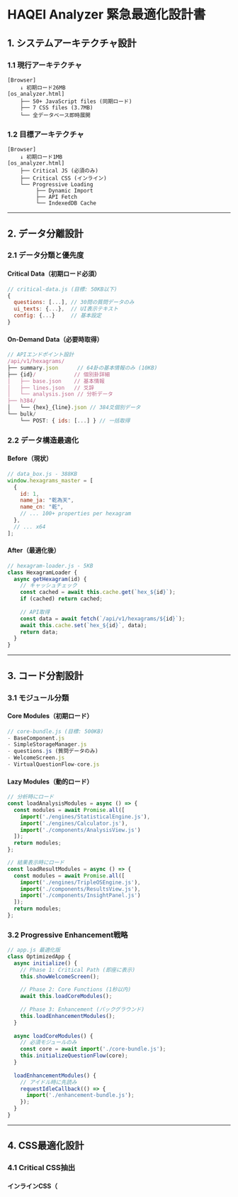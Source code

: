# HAQEI Analyzer 緊急最適化設計書

## 1. システムアーキテクチャ設計

### 1.1 現行アーキテクチャ
```
[Browser] 
    ↓ 初期ロード26MB
[os_analyzer.html]
    ├── 50+ JavaScript files (同期ロード)
    ├── 7 CSS files (3.7MB)
    └── 全データベース即時展開
```

### 1.2 目標アーキテクチャ
```
[Browser]
    ↓ 初期ロード1MB
[os_analyzer.html]
    ├── Critical JS (必須のみ)
    ├── Critical CSS (インライン)
    └── Progressive Loading
         ├── Dynamic Import
         ├── API Fetch
         └── IndexedDB Cache
```

---

## 2. データ分離設計

### 2.1 データ分類と優先度

#### Critical Data（初期ロード必須）
```javascript
// critical-data.js (目標: 50KB以下)
{
  questions: [...], // 30問の質問データのみ
  ui_texts: {...},  // UI表示テキスト
  config: {...}     // 基本設定
}
```

#### On-Demand Data（必要時取得）
```javascript
// APIエンドポイント設計
/api/v1/hexagrams/
├── summary.json      // 64卦の基本情報のみ (10KB)
├── {id}/            // 個別卦詳細
│   ├── base.json    // 基本情報
│   ├── lines.json   // 爻辞
│   └── analysis.json // 分析データ
├── h384/
│   └── {hex}_{line}.json // 384爻個別データ
└── bulk/
    └── POST: { ids: [...] } // 一括取得
```

### 2.2 データ構造最適化

#### Before（現状）
```javascript
// data_box.js - 388KB
window.hexagrams_master = [
  {
    id: 1,
    name_ja: "乾為天",
    name_cn: "乾",
    // ... 100+ properties per hexagram
  },
  // ... x64
];
```

#### After（最適化後）
```javascript
// hexagram-loader.js - 5KB
class HexagramLoader {
  async getHexagram(id) {
    // キャッシュチェック
    const cached = await this.cache.get(`hex_${id}`);
    if (cached) return cached;
    
    // API取得
    const data = await fetch(`/api/v1/hexagrams/${id}`);
    await this.cache.set(`hex_${id}`, data);
    return data;
  }
}
```

---

## 3. コード分割設計

### 3.1 モジュール分類

#### Core Modules（初期ロード）
```javascript
// core-bundle.js (目標: 500KB)
- BaseComponent.js
- SimpleStorageManager.js
- questions.js (質問データのみ)
- WelcomeScreen.js
- VirtualQuestionFlow-core.js
```

#### Lazy Modules（動的ロード）
```javascript
// 分析時にロード
const loadAnalysisModules = async () => {
  const modules = await Promise.all([
    import('./engines/StatisticalEngine.js'),
    import('./engines/Calculator.js'),
    import('./components/AnalysisView.js')
  ]);
  return modules;
};

// 結果表示時にロード
const loadResultModules = async () => {
  const modules = await Promise.all([
    import('./engines/TripleOSEngine.js'),
    import('./components/ResultsView.js'),
    import('./components/InsightPanel.js')
  ]);
  return modules;
};
```

### 3.2 Progressive Enhancement戦略

```javascript
// app.js 最適化版
class OptimizedApp {
  async initialize() {
    // Phase 1: Critical Path (即座に表示)
    this.showWelcomeScreen();
    
    // Phase 2: Core Functions (1秒以内)
    await this.loadCoreModules();
    
    // Phase 3: Enhancement (バックグラウンド)
    this.loadEnhancementModules();
  }
  
  async loadCoreModules() {
    // 必須モジュールのみ
    const core = await import('./core-bundle.js');
    this.initializeQuestionFlow(core);
  }
  
  loadEnhancementModules() {
    // アイドル時に先読み
    requestIdleCallback(() => {
      import('./enhancement-bundle.js');
    });
  }
}
```

---

## 4. CSS最適化設計

### 4.1 Critical CSS抽出

#### インラインCSS（<style>タグ内）
```css
/* critical.css - 14KB以下 */
:root {
  /* 必須CSS変数のみ */
  --color-primary: #6366f1;
  --font-base: 1rem;
}

/* ファーストビューのみ */
.welcome-container { ... }
.welcome-title { ... }
.start-button { ... }
```

#### 非同期CSS
```html
<!-- プリロード -->
<link rel="preload" href="/css/main.css" as="style">
<!-- 非同期ロード -->
<link rel="stylesheet" href="/css/main.css" media="print" onload="this.media='all'">
```

### 4.2 CSS分割戦略

```
css/
├── critical.css      (14KB - インライン)
├── core.css         (50KB - 基本スタイル)
├── components.css   (100KB - UIコンポーネント)
├── themes.css       (30KB - テーマ変数)
└── interactive.css  (200KB - アニメーション等) ← 2.97MBから削減
```

---

## 5. API実装設計

### 5.1 エンドポイント設計

```javascript
// Cloudflare Workers実装
export default {
  async fetch(request, env) {
    const url = new URL(request.url);
    const path = url.pathname;
    
    // ルーティング
    if (path.startsWith('/api/v1/hexagrams/')) {
      return handleHexagrams(request, env);
    }
    
    return new Response('Not Found', { status: 404 });
  }
};

async function handleHexagrams(request, env) {
  const id = getHexagramId(request.url);
  
  // KVストレージから取得
  const data = await env.HEXAGRAMS.get(`hex_${id}`, 'json');
  
  return new Response(JSON.stringify(data), {
    headers: {
      'Content-Type': 'application/json',
      'Cache-Control': 'public, max-age=86400'
    }
  });
}
```

### 5.2 キャッシング設計

```javascript
// cache-manager.js
class OptimizedCacheManager {
  constructor() {
    this.initIndexedDB();
    this.memoryCacheSize = 0;
    this.maxMemoryCache = 10 * 1024 * 1024; // 10MB
  }
  
  async get(key) {
    // L1: Memory Cache
    if (this.memoryCache.has(key)) {
      return this.memoryCache.get(key);
    }
    
    // L2: IndexedDB
    const cached = await this.db.get(key);
    if (cached && !this.isExpired(cached)) {
      this.memoryCache.set(key, cached.data);
      return cached.data;
    }
    
    // L3: Network
    return null;
  }
  
  async set(key, data, ttl = 86400) {
    const entry = {
      data,
      expires: Date.now() + (ttl * 1000)
    };
    
    // Memory Cache管理
    if (this.getSize(data) < this.maxMemoryCache * 0.1) {
      this.memoryCache.set(key, data);
    }
    
    // IndexedDB永続化
    await this.db.put(key, entry);
  }
}
```

---

## 6. セキュリティヘッダー実装設計

### 6.1 メタタグ実装（即時対応）

```html
<!-- os_analyzer.html -->
<head>
  <!-- Content Security Policy -->
  <meta http-equiv="Content-Security-Policy" content="
    default-src 'self';
    script-src 'self' 'unsafe-inline' https://cdnjs.cloudflare.com;
    style-src 'self' 'unsafe-inline' https://fonts.googleapis.com;
    font-src 'self' https://fonts.gstatic.com;
    img-src 'self' data:;
    connect-src 'self' https://api.haqei.com;
  ">
  
  <!-- その他のセキュリティヘッダー -->
  <meta http-equiv="X-Content-Type-Options" content="nosniff">
  <meta http-equiv="X-Frame-Options" content="SAMEORIGIN">
</head>
```

### 6.2 Cloudflare Workers実装（本格対応）

```javascript
// security-headers.js
export function addSecurityHeaders(response) {
  const headers = new Headers(response.headers);
  
  // セキュリティヘッダー追加
  headers.set('X-Content-Type-Options', 'nosniff');
  headers.set('X-Frame-Options', 'SAMEORIGIN');
  headers.set('X-XSS-Protection', '1; mode=block');
  headers.set('Referrer-Policy', 'strict-origin-when-cross-origin');
  headers.set('Permissions-Policy', 'geolocation=(), microphone=(), camera=()');
  
  // HSTS（HTTPS環境のみ）
  if (request.url.startsWith('https://')) {
    headers.set('Strict-Transport-Security', 'max-age=31536000; includeSubDomains');
  }
  
  return new Response(response.body, {
    status: response.status,
    statusText: response.statusText,
    headers
  });
}
```

### 6.3 CSRF実装補完

```javascript
// csrf-protection.js
class EnhancedCSRFProtection {
  generateToken() {
    const token = crypto.randomUUID();
    sessionStorage.setItem('csrf_token', token);
    
    // メタタグ更新
    let meta = document.querySelector('meta[name="csrf-token"]');
    if (!meta) {
      meta = document.createElement('meta');
      meta.name = 'csrf-token';
      document.head.appendChild(meta);
    }
    meta.content = token;
    
    return token;
  }
  
  validateRequest(request) {
    const token = request.headers.get('X-CSRF-Token');
    const stored = sessionStorage.getItem('csrf_token');
    
    if (!token || token !== stored) {
      throw new Error('CSRF token validation failed');
    }
  }
  
  attachToFetch() {
    const originalFetch = window.fetch;
    window.fetch = async (url, options = {}) => {
      if (options.method && ['POST', 'PUT', 'DELETE'].includes(options.method)) {
        options.headers = {
          ...options.headers,
          'X-CSRF-Token': this.getToken()
        };
      }
      return originalFetch(url, options);
    };
  }
}
```

---

## 7. 実装優先順位

### Phase 1: 即時対応（1-2日）
1. セキュリティヘッダー（メタタグ）実装
2. Critical CSS抽出とインライン化
3. 大容量データファイルの外部化

### Phase 2: API実装（3-4日）
1. Cloudflare Workers API構築
2. データ取得クライアント実装
3. キャッシング層実装

### Phase 3: コード分割（3-4日）
1. Dynamic Import実装
2. バンドル再構成
3. Progressive Loading最適化

### Phase 4: 最終調整（2-3日）
1. パフォーマンステスト
2. セキュリティ監査
3. 本番環境検証

---

## 8. 移行計画

### 8.1 後方互換性維持

```javascript
// compatibility-layer.js
// 既存コードとの互換性維持
window.hexagrams_master = new Proxy({}, {
  get(target, prop) {
    console.warn('Legacy access to hexagrams_master');
    return getHexagramSync(prop); // 同期的に見せる
  }
});
```

### 8.2 段階的移行

```javascript
// feature-flags.js
const FEATURES = {
  USE_API_DATA: true,
  USE_DYNAMIC_IMPORT: true,
  USE_CRITICAL_CSS: true,
  USE_SECURITY_HEADERS: true
};

// 問題時の即時ロールバック可能
```

---

## 9. テスト計画

### 9.1 自動テスト
```javascript
// performance-test.js
describe('Bundle Size Tests', () => {
  test('Initial bundle < 1MB', async () => {
    const stats = await getBundleStats();
    expect(stats.initialSize).toBeLessThan(1024 * 1024);
  });
  
  test('Total size < 5MB', async () => {
    const stats = await getBundleStats();
    expect(stats.totalSize).toBeLessThan(5 * 1024 * 1024);
  });
});
```

### 9.2 手動テスト
- [ ] 3G環境での動作確認
- [ ] オフライン時のフォールバック
- [ ] 30問フロー完全動作
- [ ] セキュリティヘッダー検証

---

## 10. リスク対策

### リスク1: API遅延
**対策**: 
- プリフェッチ戦略
- 適切なローディングUI
- タイムアウト処理

### リスク2: キャッシュ不整合
**対策**:
- バージョニング
- 強制更新機能
- TTL管理

### リスク3: 既存機能破損
**対策**:
- Feature Flag
- A/Bテスト
- 即時ロールバック

---

**設計書作成日**: 2025年8月6日  
**次工程**: 実装タスク定義書の作成